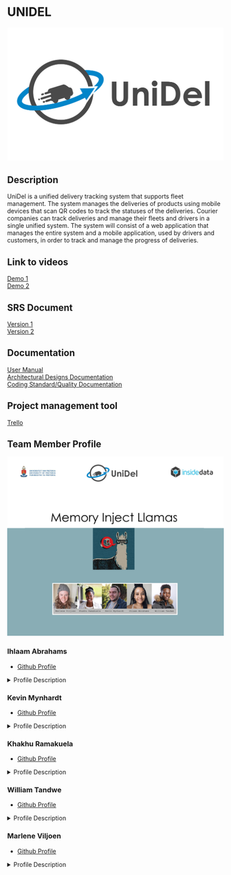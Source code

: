 # UNIDEL

![UniDel Logo](https://raw.githubusercontent.com/COS301-SE-2020/UNIDEL/master/Design2_coloured_3.png)

## Description

UniDel is a unified delivery tracking system that supports fleet management. The system manages the deliveries of products using mobile devices that scan QR codes to track the statuses of the deliveries. Courier companies can track deliveries and manage their fleets and drivers in a single unified system. The system will consist of a web application that manages the entire system and a mobile application, used by drivers and customers, in order to track and manage the progress of deliveries.

## Link to videos

[Demo 1](https://youtu.be/3lfkyC_QbbY)  
[Demo 2](https://youtu.be/vOWNqhr-iuo)

## SRS Document

[Version 1](https://www.overleaf.com/read/mbfchyfknqwn)  
[Version 2](https://www.overleaf.com/read/pcvqtdmywjtr)  

## Documentation

[User Manual](https://www.overleaf.com/read/tssghbtczsgh)  
[Architectural Designs Documentation](https://www.overleaf.com/read/jqmcttqkwhfw)  
[Coding Standard/Quality Documentation](https://www.overleaf.com/read/qmbsdjcpgktx)  

## Project management tool

[Trello](https://trello.com/memoryinjectllamas)

## Team Member Profile

![Team Member Profile Picture](https://raw.githubusercontent.com/COS301-SE-2020/UNIDEL/master/Github_cover1.png)

### Ihlaam Abrahams
- [Github Profile](https://Ihlaam.github.io/)
<details>
 <summary>Profile Description</summary>
 I am a third year Bsc IT student with a major in Business. This collaboration is something I find very interesting and necessary in the larger contect of working and developing IT solutions for companies. I have experience in C++, Java and all phases of web development. Recently I have been finding some interest in database and network security, which I hope to learn more about
 
 #### What I Did 
- Front end development for Fleet Management
- User Charachteristics (SRS Document)
- Quality requirements (SRS Document)
</details>


### Kevin Mynhardt
- [Github Profile](https://kevin-mynhardt.github.io/)
<details>
 <summary>Profile Description</summary>

  <p>3rd year Computer Science student at the University of Pretoria. Started my interest in programming with Delphi in highschool. Since then I have learned: C++, Java, Web development, PHP, Javascript and SQL with focus beaing on RA. I have also as of lately been interested in AI, Compiler construction and computer graphics.</p>
 
 #### What I Did 
- Made the domain model (SRC Document)
- Made the trace-ability matrix (SRS Document) 
- Made the subsystem matrix (SRS Document)
- Account Management
</details>


### Khakhu Ramakuela
- [Github Profile](https://u17283818.github.io./)
<details>
 <summary>Profile Description</summary>

 <p>I am a final year BSc Computer Science student. I am a passionate programmer with interests in various fields within Computer Science such as databases, web development as well as theoretical computer science. I enjoy programming in C++, NodeJS ,Python and in Java using the spring framework. I enjoy taking up challenges as well as reading in my spare time.</p>
 
 #### What I Did 
- User Stories
- Use Case Diagram
- Functional Requirements
- Fleet Management
</details>


### William Tandwe
- [Github Profile](https://williamtandweup.github.io/online-cv/)
<details>
 <summary>Profile Description</summary>

 <p>I am a BSc Information Technology student who is passionate about coding. Coming from an IT background, I aspire to reach great heights and make a statement in the world of computer science. I have been exposed to projects that are outside the realm of academics and believe that because of that exposure I am well positioned to make my own mark on the IT industry.</p>
 
 #### What I Did 
- Setting up Azure Account
- Intergration & Unit Testing
- Quality Requirements
- Database Management
- Git Management
</details>


### Marlene Viljoen
- [Github Profile](https://u17028397.github.io/)
<details>
 <summary>Profile Description</summary>

 <p>I study BSc Computer Science who enjoys challenging coding. My favourite programming languages are Java, Python, JavaScript and BASIC. My hobbies include basic video editing and designs in Paint.net. I always strive to improve my skills and help my fellow colleagues.</p>
 
 #### What I Did 
- User Stories
- Functional Requirement (SRS Document) 
- Use Cases & diagrams (SRS Document)
- Logo Design & Front-end for Account Subsystem
- Video Editing
</details>


